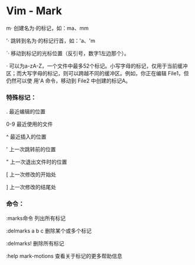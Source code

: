 # Vim - Mark

m· 创建名为·的标记，如：ma、mm

'· 跳转到名为·的标记行首，如：'a、'm

`·  移动到标记的光标位置（反引号，数字1左边那个）。

· 可以为a-zA-Z，一个文件中最多52个标记。小写字母的标记，仅用于当前缓冲区；而大写字母的标记，则可以跨越不同的缓冲区。例如，你正在编辑 File1，但仍然可以使 用'A 命令，移动到 File2 中创建的标记A。 

### 特殊标记：

.   最近编辑的位置

0-9 最近使用的文件

^   最近插入的位置

'   上一次跳转前的位置

"   上一次退出文件时的位置

[   上一次修改的开始处

]   上一次修改的结尾处

### 命令：

:marks命令      列出所有标记

:delmarks a b c 删除某个或多个标记

:delmarks!      删除所有标记

:help mark-motions  查看关于标记的更多帮助信息